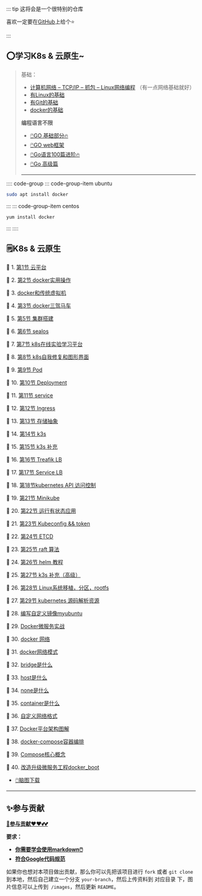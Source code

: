 :::  tip 
这将会是一个很特别的仓库

喜欢一定要在[GitHub](https://github.com/cubxxw/awesome-cs-cloudnative-blockchain)上给个⭐

:::



## ⭕学习K8s & 云原生~

> 基础：
>
> +  [计算机网络 – TCP/IP – 抓包 – Linux网络编程](https://github.com/cubxxw/awesome-cs-cloudnative-blockchain/blob/master/web/README.md) （有一点网络基础就好）
> +  [有Linux的基础](https://github.com/cubxxw/awesome-cs-course/blob/master/linux/README.md)
> +  [有Git的基础](https://github.com/cubxxw/awesome-cs-course/blob/master/Git/README.md)
> +  [docker的基础](https://docker.nsddd.top)
>
> **编程语言不限**
>
> -  [🖱️GO 基础部分🔥](https://github.com/cubxxw/awesome-cs-cloudnative-blockchain/blob/master/TOC.md)
> -  [🖱️GO web框架](https://github.com/cubxxw/awesome-cs-cloudnative-blockchain/blob/master/go-web)
> -  [🖱️Go语言100篇进阶🔥](https://github.com/cubxxw/awesome-cs-cloudnative-blockchain/blob/master/Gomd_super/README.md)
> -  [🖱️Go 高级篇](https://github.com/cubxxw/awesome-cs-cloudnative-blockchain/blob/master/go-advancend/README.md)
>
> ---




:::: code-group
::: code-group-item ubuntu

```bash
sudo apt install docker
```

:::
::: code-group-item centos

```shell
yum install docker
```

:::
::::



## 🗒️K8s & 云原生

🐋 1. [第1节 云平台](docs/Cloud-Native-k8s/1.md)

🐋 2. [第2节 docker实用操作](2.md)

🐋 3. [docker和传统虚拟机](3.md)

🐋 4. [第3节 docker三驾马车](4.md)

🐋 5. [第5节 集群搭建](5.md)

🐋 6. [第6节 sealos](6.md)

🐋 7. [第7节 k8s在线实验学习平台](7.md)

🐋 8. [第8节 k8s自我修复和图形界面](8.md)

🐋 9. [第9节 Pod](9.md)

🐋 10. [第10节 Deployment](10.md)

🐋 11. [第11节 service](11.md)

🐋 12. [第12节 Ingress](12.md)

🐋 13. [第13节 存储抽象](13.md)

🐋 14. [第14节 k3s](14.md)

🐋 15. [第15节 k3s 补充](15.md)

🐋 16. [第16节 Treafik LB](16.md)

🐋 17. [第17节 Service LB](17.md)

🐋 18. [第18节kubernetes API 访问控制](18.md)

🐋 19. [第21节 Minikube](19.md)

🐋 20. [第22节 运行有状态应用](20.md)

🐋 21. [第23节 Kubeconfig && token](21.md)

🐋 22. [第24节 ETCD](22.md)

🐋 23. [第25节 raft 算法](23.md)

🐋 24. [第26节 helm 教程](24.md)

🐋 25. [第27节 k3s 补充（高级）](25.md)

🐋 26. [第28节 Linux系统移植，分区，rootfs](26.md)

🐋 27. [第29节 kubernetes 源码解析资源](27.md)

🐋 28. [编写自定义镜像myubuntu](28.md)

🐋 29. [Docker微服务实战](29.md)

🐋 30. [docker 网络](30.md)

🐋 31. [docker网络模式](31.md)

🐋 32. [bridge是什么](32.md)

🐋 33. [host是什么](33.md)

🐋 34. [none是什么](34.md)

🐋 35. [container是什么](35.md)

🐋 36. [自定义网络格式](36.md)

🐋 37. [Docker平台架构图解](37.md)

🐋 38. [docker-compose容器编排](38.md)

🐋 39. [Compose核心概念](39.md)

🐋 40. [改造升级微服务工程docker_boot](40.md)

+  [ 🖱️脑图下载](脑图笔记)

---


## ✨参与贡献

**[🫵参与贡献❤️❤️💕💕](https://nsddd.top/archives/contributors)**

**要求：**

- [**你需要学会使用markdown🖱️**](https://github.com/cubxxw/awesome-cs-course/blob/master/markdown/README.md)
- [**符合Google代码规范**](https://zh-google-styleguide.readthedocs.io/en/latest/google-cpp-styleguide/)

如果你也想对本项目做出贡献，那么你可以先把该项目进行 `fork` 或者 `git clone` 到本地，然后自己建立一个分支 `your-branch`，然后上传资料到 对应目录 下，图片信息可以上传到` /images`，然后更新 `README`。
